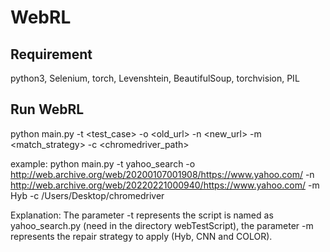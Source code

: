 # WebRL

## Requirement
python3, Selenium, torch, Levenshtein, BeautifulSoup, torchvision, PIL

## Run WebRL

python main.py -t <test_case> -o <old_url>  -n <new_url> -m <match_strategy> -c <chromedriver_path>

example:
python main.py -t yahoo_search -o http://web.archive.org/web/20200107001908/https://www.yahoo.com/  -n http://web.archive.org/web/20220221000940/https://www.yahoo.com/ -m Hyb -c /Users/Desktop/chromedriver

Explanation: The parameter -t represents the script is named as yahoo_search.py (need in the directory webTestScript), the parameter -m represents the repair strategy to apply (Hyb, CNN and COLOR).



